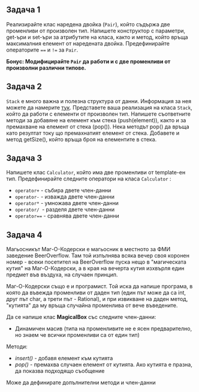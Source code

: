 ## Задача 1
Реализирайте клас наредена двойка (`Pair`), който съдържа две променливи от произволен тип. Напишете конструктор с параметри, get-ъри и set-ъри за атрибутите на класа, както и метод, който връща максималния елемент от наредената двойка. Предефинирайте операторите `==` и `!=` за `Pair`.

**Бонус: Модифицирайте `Pair` да работи и с две променливи от произволни различни типове.**

## Задача 2
`Stack` е много важна и полезна структура от данни. Информация за нея можете да намерите [тук](https://learn.fmi.uni-sofia.bg/pluginfile.php/244758/mod_resource/content/1/Stack.pdf). Представете ваша реализация на класа `Stack`, който да работи с елементи от произволен тип. Напишете съответните методи за добавяне на елемент към стека (push(element)), както и за премахване на елемент от стека (pop()). Нека методът pop() да връща като резултат току що премахнатият елемент от стека. Добавете и метод getSize(), който връща броя на елементите в стека.

## Задача 3

Напишете клас `Calculator`, който има две променливи от template-ен тип. Предефинирайте следните оператори на класа `Calculator` :

- `operator+` - събира двете член-данни
- `operator-` - изважда двете член-данни
- `operator*` - умножава двете член-данни
- `operator/ `- разделя двете член-данни
- `operator==` - сравнява двете член-данни

## Задача 4

Магьосникът  Маг-О-Кодерски е магьосник в местното за ФМИ заведение BeerOverflow.  Там той изпълнява всяка вечер своя коронен номер - всеки посетител на  BeerOverflow пуска нещо в "магическата кутия" на Маг-О-Кодерски, а в  края на вечерта кутия изхвърля един предмет във въздуха, на случаен  принцип.  

Маг-О-Кодерски  също е и програмист. Той иска да напише програма, в която да въвежда  променливи от даден тип (един път може да са int, друг път char, а трети  път - Rational), и при извикване на даден метод, "кутията" да му връща  случайна променлива от вече въведените.  

Да се напише клас **MagicalBox** със следните член-данни: 

- Динамичен масив (типа на променливите не е ясен предварително, но знаем че всички променливи са от един тип) 

Методи: 

- *insert()* - добавя елемент към кутията 
- *pop()*  - премахва случаен елемент от кутията. Ако кутията е празна, да показва  подходящо съобщение 

Може да дефинирате допълнителни методи и член-данни 